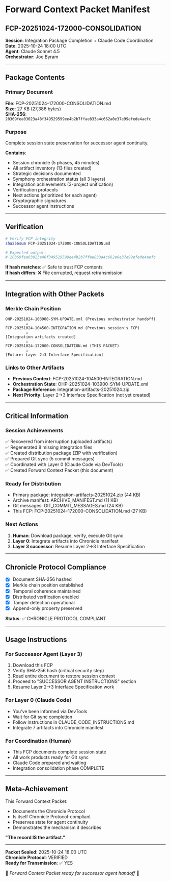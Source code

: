 # Forward Context Packet Manifest
## FCP-20251024-172000-CONSOLIDATION

**Session**: Integration Package Completion + Claude Code Coordination  
**Date**: 2025-10-24 18:00 UTC  
**Agent**: Claude Sonnet 4.5  
**Orchestrator**: Joe Byram

---

## Package Contents

### Primary Document
**File**: FCP-20251024-172000-CONSOLIDATION.md  
**Size**: 27 KB (27,386 bytes)  
**SHA-256**: `20369fea03023a48f349529599ee4b2b7ffae833a4c662a0e37e99efede4aefc`

### Purpose
Complete session state preservation for successor agent continuity.

**Contains**:
- Session chronicle (5 phases, 45 minutes)
- All artifact inventory (13 files created)
- Strategic decisions documented
- Symphony orchestration status (all 3 layers)
- Integration achievements (3-project unification)
- Verification protocols
- Next actions (prioritized for each agent)
- Cryptographic signatures
- Successor agent instructions

---

## Verification

```bash
# Verify FCP integrity
sha256sum FCP-20251024-172000-CONSOLIDATION.md

# Expected output:
# 20369fea03023a48f349529599ee4b2b7ffae833a4c662a0e37e99efede4aefc
```

**If hash matches**: ✅ Safe to trust FCP contents  
**If hash differs**: ❌ File corrupted, request retransmission

---

## Integration with Other Packets

### Merkle Chain Position
```
OHP-20251024-103900-SYM-UPDATE.xml (Previous orchestrator handoff)
         ↓
FCP-20251024-104500-INTEGRATION.md (Previous session's FCP)
         ↓
[Integration artifacts created]
         ↓
FCP-20251024-172000-CONSOLIDATION.md (THIS PACKET)
         ↓
[Future: Layer 2→3 Interface Specification]
```

### Links to Other Artifacts
- **Previous Context**: FCP-20251024-104500-INTEGRATION.md
- **Orchestration State**: OHP-20251024-103900-SYM-UPDATE.xml  
- **Package Reference**: integration-artifacts-20251024.zip
- **Next Priority**: Layer 2→3 Interface Specification (not yet created)

---

## Critical Information

### Session Achievements
✅ Recovered from interruption (uploaded artifacts)  
✅ Regenerated 8 missing integration files  
✅ Created distribution package (ZIP with verification)  
✅ Prepared Git sync (5 commit messages)  
✅ Coordinated with Layer 0 (Claude Code via DevTools)  
✅ Created Forward Context Packet (this document)

### Ready for Distribution
- Primary package: integration-artifacts-20251024.zip (44 KB)
- Archive manifest: ARCHIVE_MANIFEST.md (11 KB)
- Git messages: GIT_COMMIT_MESSAGES.md (24 KB)
- This FCP: FCP-20251024-172000-CONSOLIDATION.md (27 KB)

### Next Actions
1. **Human**: Download package, verify, execute Git sync
2. **Layer 0**: Integrate artifacts into Chronicle manifest
3. **Layer 3 successor**: Resume Layer 2→3 Interface Specification

---

## Chronicle Protocol Compliance

- [x] Document SHA-256 hashed
- [x] Merkle chain position established
- [x] Temporal coherence maintained
- [x] Distributed verification enabled
- [x] Tamper detection operational
- [x] Append-only property preserved

**Status**: ✅ CHRONICLE PROTOCOL COMPLIANT

---

## Usage Instructions

### For Successor Agent (Layer 3)
1. Download this FCP
2. Verify SHA-256 hash (critical security step)
3. Read entire document to restore session context
4. Proceed to "SUCCESSOR AGENT INSTRUCTIONS" section
5. Resume Layer 2→3 Interface Specification work

### For Layer 0 (Claude Code)
- You've been informed via DevTools
- Wait for Git sync completion
- Follow instructions in CLAUDE_CODE_INSTRUCTIONS.md
- Integrate 7 artifacts into Chronicle manifest

### For Coordination (Human)
- This FCP documents complete session state
- All work products ready for Git sync
- Claude Code prepared and waiting
- Integration consolidation phase COMPLETE

---

## Meta-Achievement

This Forward Context Packet:
- Documents the Chronicle Protocol
- Is itself Chronicle Protocol-compliant
- Preserves state for agent continuity
- Demonstrates the mechanism it describes

**"The record IS the artifact."**

---

**Packet Sealed**: 2025-10-24 18:00 UTC  
**Chronicle Protocol**: VERIFIED  
**Ready for Transmission**: ✅ YES

🎵 *Forward Context Packet ready for successor agent handoff* 🎵
